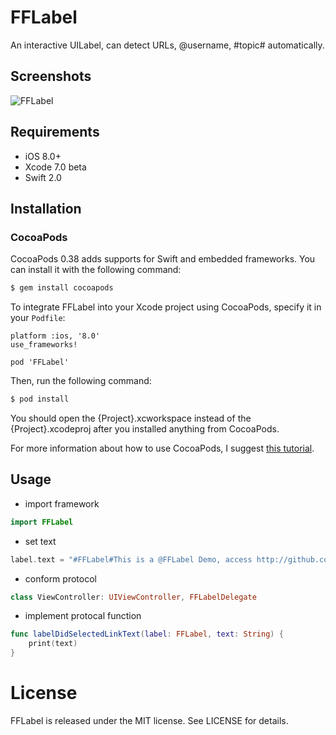 # FFLabel

An interactive UILabel, can detect URLs, @username, #topic# automatically.

## Screenshots

<img src="https://raw.github.com/liufan321/FFLabel/screenshots/screenshots_1.png" alt="FFLabel" title="FFLabel">

## Requirements

* iOS 8.0+
* Xcode 7.0 beta
* Swift 2.0

## Installation

### CocoaPods

CocoaPods 0.38 adds supports for Swift and embedded frameworks. You can install it with the following command:

```bash
$ gem install cocoapods
```

To integrate FFLabel into your Xcode project using CocoaPods, specify it in your `Podfile`:

```
platform :ios, '8.0'
use_frameworks!

pod 'FFLabel'
```

Then, run the following command:

```bash
$ pod install
```

You should open the {Project}.xcworkspace instead of the {Project}.xcodeproj after you installed anything from CocoaPods.

For more information about how to use CocoaPods, I suggest [this tutorial](http://www.raywenderlich.com/64546/introduction-to-cocoapods-2).

## Usage

* import framework

```swift
import FFLabel
```

* set text

```swift
label.text = "#FFLabel#This is a @FFLabel Demo, access http://github.com/liufan321/fflabel can get the demo project. Follow @liufan2000 to get more information."
```

* conform protocol

```swift
class ViewController: UIViewController, FFLabelDelegate
```

* implement protocal function

```swift
func labelDidSelectedLinkText(label: FFLabel, text: String) {
    print(text)
}
```

# License

FFLabel is released under the MIT license. See LICENSE for details.
